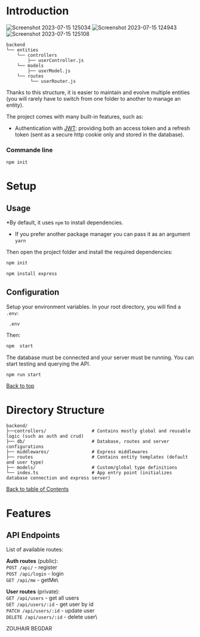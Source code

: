 

# Introduction
![Screenshot 2023-07-15 125034](https://github.com/BEGDAR8ZOUHAIR/atlas-web-solutions/assets/93929557/bfb33d01-2f29-45e8-b740-85f6d949786e)
![Screenshot 2023-07-15 124943](https://github.com/BEGDAR8ZOUHAIR/atlas-web-solutions/assets/93929557/9aea2779-2443-429a-b943-1b608267e92e)
![Screenshot 2023-07-15 125108](https://github.com/BEGDAR8ZOUHAIR/atlas-web-solutions/assets/93929557/fa62b76a-7ed2-4197-98a4-f54fd61987bf)



```
backend
└── entities
    └── controllers
        ├── userController.js
    └── models
        ├── userModel.js 
    └── routes
         └── userRouter.js
```

Thanks to this structure, it is easier to maintain and evolve multiple entities (you will rarely have to switch from one folder to another to manage an entity).

The project comes with many built-in features, such as:

- Authentication with [JWT](https://www.npmjs.com/package/jsonwebtoken): providing both an access token and a refresh token (sent as a secure http cookie only and stored in the database).


### Commande line 
```sh
npm init
```

# Setup

## Usage

*By default, it uses `npm` to install dependencies.

- If you prefer another package manager you can pass it as an argument `yarn`

Then open the project folder and install the required dependencies:

```bash
npm init
```
```bash
npm install express
```

## Configuration

Setup your environment variables. In your root directory, you will find a `.env`:

```
 .env
```

Then:

```bash
npm  start
```

The database must be connected and your server must be running. You can start testing and querying the API.

```bash
npm run start
```

[Back to top](#table-of-contents)

# Directory Structure

```
backend/
├──controllers/                 # Contains mostly global and reusable logic (such as auth and crud)
├── db/                         # Database, routes and server configurations
├── middlewares/                # Express middlewares
├── routes                      # Contains entity templates (default and user type)
├── models/                     # Custom/global type definitions
└── index.ts                    # App entry point (initializes database connection and express server)
```

[Back to table of Contents](#table-of-contents)


# Features

## API Endpoints

List of available routes:

**Auth routes** (public):\
`POST /api/` - register\
`POST /api/login` - login\
`GET /api/me` - getMe\

**User routes** (private):\
`GET /api/users` - get all users\
`GET /api/users/:id` - get user by id\
`PATCH /api/users/:id` - update user\
`DELETE /api/users/:id` - delete user\

 ZOUHAIR BEGDAR









 
